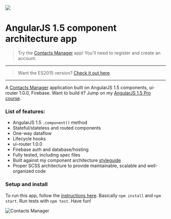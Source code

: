 <a href="https://ultimateangular.com" target="_blank"><img src="https://toddmotto.com/img/ua.png"></a>

# AngularJS 1.5 component architecture app

> Try the [Contacts Manager](https://contacts-manager-e486f.firebaseapp.com) app! You'll need to register and create an account.

---

> Want the ES2015 version? [Check it out here](https://github.com/toddmotto/angular-1-5-components-app/tree/ES2015).

---

A [Contacts Manager](https://contacts-manager-e486f.firebaseapp.com) application built on AngularJS 1.5 components, ui-router 1.0.0, Firebase. Want to build it? Jump on my [AngularJS 1.5 Pro course](https://ultimateangular.com).

### List of features:

- AngularJS 1.5 `.component()` method
- Stateful/stateless and routed components
- One-way dataflow
- Lifecycle hooks
- ui-router 1.0.0
- Firebase auth and database/hosting
- Fully tested, including spec files
- Built against my component architecture [styleguide](https://github.com/toddmotto/angular-styleguide)
- Proper SCSS architecture to provide maintainable, scalable and well-organized code

### Setup and install

To run this app, follow the [instructions here](https://github.com/toddmotto/ultimate-angular-master-seed). Basically `npm install` and `npm start`. Run tests with `npm test`. Have fun!

![Contacts Manager](https://cloud.githubusercontent.com/assets/1655968/17981372/5907ffb0-6afb-11e6-9bb4-7e223b56e0d4.gif)
